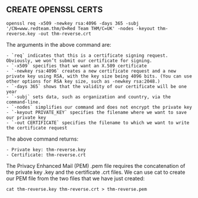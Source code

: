 ## CREATE OPENSSL CERTS

`openssl req -x509 -newkey rsa:4096 -days 365 -subj '/CN=www.redteam.thm/O=Red Team THM/C=UK' -nodes -keyout thm-reverse.key -out thm-reverse.crt`

The arguments in the above command are:

    - `req` indicates that this is a certificate signing request. Obviously, we won’t submit our certificate for signing.
    - `-x509` specifies that we want an X.509 certificate
    - `-newkey rsa:4096` creates a new certificate request and a new private key using RSA, with the key size being 4096 bits. (You can use other options for RSA key size, such as -newkey rsa:2048.)
    - `-days 365` shows that the validity of our certificate will be one year
    - `-subj` sets data, such as organization and country, via the command-line.
    - `-nodes` simplifies our command and does not encrypt the private key
    - `-keyout PRIVATE_KEY` specifies the filename where we want to save our private key
    - `-out CERTIFICATE` specifies the filename to which we want to write the certificate request

The above command returns:

    - Private key: thm-reverse.key
    - Certificate: thm-reverse.crt

The Privacy Enhanced Mail (PEM) .pem file requires the concatenation of the private key .key and the certificate .crt files. We can use cat to create our PEM file from the two files that we have just created:

`cat thm-reverse.key thm-reverse.crt > thm-reverse.pem`
